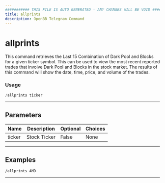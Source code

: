 ```yaml
---
########### THIS FILE IS AUTO GENERATED - ANY CHANGES WILL BE VOID ###########
title: allprints
description: OpenBB Telegram Command
---
```


# allprints

This command retrieves the Last 15 Combination of Dark Pool and Blocks for a given ticker symbol. This can be used to view the most recent reported trades that involve Dark Pool and Blocks in the stock market. The results of this command will show the date, time, price, and volume of the trades.

### Usage

```python wordwrap
/allprints ticker
```

---

## Parameters

| Name | Description | Optional | Choices |
| ---- | ----------- | -------- | ------- |
| ticker | Stock Ticker | False | None |


---

## Examples

```
/allprints AMD
```

---

